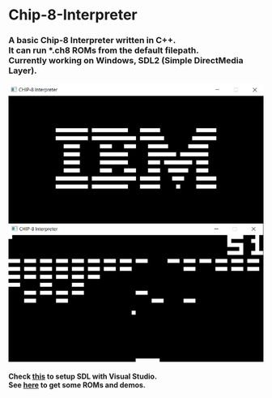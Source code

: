 # Chip-8-Interpreter


<h3>
A basic Chip-8 Interpreter written in C++.<br>
It can run *.ch8 ROMs from the default filepath.<br>
Currently working on Windows, <b>SDL2</b> (Simple DirectMedia Layer).<br>
</h3>


<img align="center" width=600 src="https://raw.githubusercontent.com/francescodizzia/Chip-8-Interpreter/master/ibm_logo.png">
<img align="center" width=600 src="https://raw.githubusercontent.com/francescodizzia/Chip-8-Interpreter/master/brix.png">


<h4>
Check <a href="https://lazyfoo.net/tutorials/SDL/01_hello_SDL/windows/msvc2019/index.php">this</a> to setup SDL with Visual Studio.
<br>
See <a href="https://github.com/kripod/chip8-roms">here</a> to get some ROMs and demos.
</h4>
